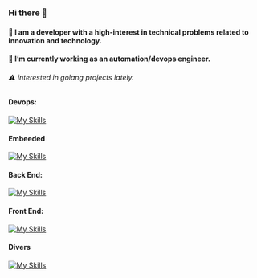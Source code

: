 

### Hi there 👋

#### 🍏 I am a developer with a high-interest in technical problems related to innovation and technology.
#### 🔭 I’m currently working as an automation/devops engineer.
###### ⚠️ interested in golang projects lately.
 
#### Devops:
[![My Skills](https://skillicons.dev/icons?i=aws,docker,jenkins,kubernetes,grafana)](https://skillicons.dev)
#### Embeeded
[![My Skills](https://skillicons.dev/icons?i=c,cpp,java)](https://skillicons.dev)
#### Back End:
[![My Skills](https://skillicons.dev/icons?i=python,django,flask,nodejs,go,java,postgres)](https://skillicons.dev)
#### Front End:
[![My Skills](https://skillicons.dev/icons?i=js,html,css,nodejs)](https://skillicons.dev)
#### Divers
[![My Skills](https://skillicons.dev/icons?i=erlang,promela)](https://skillicons.dev)


<!--
**NiCrook/NiCrook** is a ✨ _special_ ✨ repository because its `README.md` (this file) appears on your GitHub profile.

Here are some ideas to get you started:

- 🔭 I’m currently working on ...
- 🌱 I’m currently learning ...
- 👯 I’m looking to collaborate on ...
- 🤔 I’m looking for help with ...
- 💬 Ask me about ...
- 📫 How to reach me: ...
- 😄 Pronouns: ...
- ⚡ Fun fact: ...

[![YasLbk's GitHub stats](https://github-readme-stats.vercel.app/api?username=YasLbk&theme=dark)](https://github.com/YasLbk/github-readme-stats)

[![Top Langs](https://github-readme-stats.vercel.app/api/top-langs/?username=YasLbk)](https://github.com/YasLbk/github-readme-stats)
